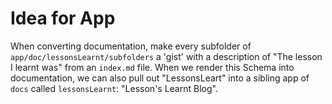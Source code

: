 # Idea for App

When converting documentation, make every subfolder of `app/doc/lessonsLearnt/subfolders` a 'gist' with a description of "The lesson I learnt was" from an `index.md` file. When we render this Schema into documentation, we can also pull out "LessonsLeart" into a sibling app of `docs` called `lessonsLearnt`: "Lesson's Learnt Blog".
